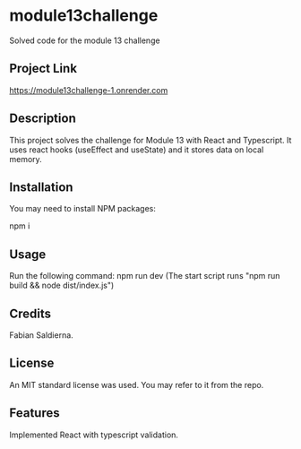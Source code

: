 # module13challenge
Solved code for the module 13 challenge

## Project Link

https://module13challenge-1.onrender.com

## Description

This project solves the challenge for Module 13 with React and Typescript. It uses react hooks (useEffect and useState) and it stores data on local memory. 

## Installation

You may need to install NPM packages:

  npm i

## Usage

Run the following command: 
  npm run dev
(The start script runs "npm run build && node dist/index.js")

## Credits

Fabian Saldierna.

## License

An MIT standard license was used. You may refer to it from the repo.

## Features

Implemented React with typescript validation.
